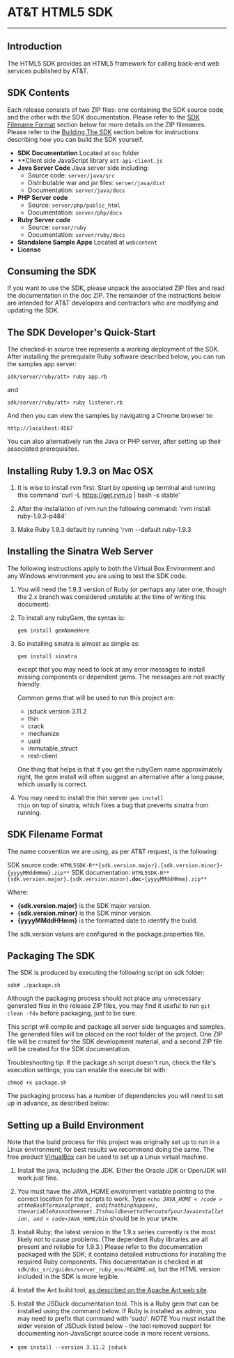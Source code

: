 # AT&T HTML5 SDK

----------

## Introduction

The HTML5 SDK provides an HTML5 framework for calling back-end web services published by AT&T.

## SDK Contents

Each release consists of two ZIP files: one containing the SDK source code, and the other with the SDK documentation. Please refer to the [SDK Filename Format](#sdk-filename-format) section below for more details on the ZIP filenames. Please refer to the [Building The SDK](#building-the-sdk) section below for instructions describing how you can build the SDK yourself.

- **SDK Documentation** Located at <code>doc</code> folder
- **Client side JavaScript library <code>att-api-client.js</code> 
- **Java Server Code** Java server side including:
    - Source code: <code>server/java/src</code>
    - Distributable war and jar files: <code>server/java/dist</code>
    - Documentation: <code>server/java/docs</code>  
- **PHP Server code** 
    - Source: <code>server/php/public_html</code>
    - Documentation: <code>server/php/docs</code>
- **Ruby Server code** 
    - Source: <code>server/ruby</code>
    - Documentation: <code>server/ruby/docs</code>
- **Standalone Sample Apps** Located at <code>webcontent</code>
- **License**

## Consuming the SDK

If you want to use the SDK, please unpack the associated ZIP files and read the documentation in the doc ZIP. The remainder of the instructions below are intended for AT&T developers and contractors who are modifying and updating the SDK.

## The SDK Developer's Quick-Start

The checked-in source tree represents a working deployment of the SDK. After installing the prerequisite Ruby software described below, you can run the samples app server:

    sdk/server/ruby/att> ruby app.rb

and

    sdk/server/ruby/att> ruby listener.rb
    
And then you can view the samples by navigating a Chrome browser to:

    http://localhost:4567

You can also alternatively run the Java or PHP server, after setting up their associated prerequisites.
    
## Installing Ruby 1.9.3 on Mac OSX

1. It is wise to install rvm first. Start by opening up terminal and running this command 'curl -L https://get.rvm.io | bash -s stable' 

2. After the installation of rvm run the following command: 'rvm install ruby-1.9.3-p484'

3. Make Ruby 1.9.3 default by running 'rvm --default ruby-1.9.3


## Installing the Sinatra Web Server

The following instructions apply to both the Virtual Box Environment and any Windows environment you are using to test the SDK code.

1. You will need the 1.9.3 version of Ruby (or perhaps any later one, though the 2.x branch was considered unstable at the time of writing this document).

2. To install any rubyGem, the syntax is:

    <code>gem install gemNameHere</code>

3. So installing sinatra is almost as simple as:

    <code>gem install sinatra</code>
    
    except that you may need to look at any error messages to install missing components or dependent gems. The messages are not exactly friendly. 
    
    Common gems that will be used to run this project are:

    - jsduck version 3.11.2
    - thin
    - crack
    - mechanize
    - uuid
    - immutable_struct
    - rest-client

    One thing that helps is that if you get the rubyGem name approximately right, the gem install will often suggest an alternative after a long pause, which usually is correct. 

4.  You may need to install the thin server <code>gem install thin</code> on top of sinatra, which fixes a bug that prevents sinatra from running.

## SDK Filename Format
The name convention we are using, as per AT&T request, is the following:

SDK source code: <code>HTML5SDK-R**{sdk.version.major}**.**{sdk.version.minor}**-**{yyyyMMddHHmm}.zip**</code>
SDK documentation: <code>HTML5SDK-R**{sdk.version.major}**.**{sdk.version.minor}**.doc-**{yyyyMMddHHmm}.zip**</code>

Where:
    
- **{sdk.version.major}** is the SDK major version.  
- **{sdk.version.minor}** is the SDK minor version.
- **{yyyyMMddHHmm}** is the formatted date to identify the build.

The sdk.version values are configured in the package.properties file.

## Packaging The SDK

The SDK is produced by executing the following script on sdk folder:

  <code>sdk# ./package.sh</code>

Although the packaging process should not place any unnecessary generated files in the release ZIP files, you may find it useful to run <code>git clean -fdx</code> before packaging, just to be sure.  

This script will compile and package all server side languages and samples. The generated files will be placed on the root folder of the project. One ZIP file will be created for the SDK development material, and a second ZIP file will be created for the SDK documentation.

Troubleshooting tip: If the package.sh script doesn't run, check the file's execution settings; you can enable the execute bit with:

    chmod +x package.sh

The packaging process has a number of dependencies you will need to set up in advance, as described below:

## Setting up a Build Environment

Note that the build process for this project was originally set up to run in a Linux environment; for best results we recommend doing the same. The free product [VirtualBox](https://www.virtualbox.org/wiki/Downloads) can be used to set up a Linux virtual machine.

1. Install the java, including the JDK. Either the Oracle JDK or OpenJDK will work just fine. 

2. You must have the JAVA\_HOME environment variable pointing to the correct location for the scripts to work. Type <code>echo $JAVA\_HOME</code> at the Bash Terminal prompt, and if nothing happens, the variable has not been set. It should be set to the root of your Java installation, and <code>$JAVA\_HOME/bin</code> should be in your <code>$PATH</code>.

3. Install Ruby; the latest version in the 1.9.x series currently is the most likely not to cause problems. (The dependent Ruby libraries are all present and reliable for 1.9.3.) Please refer to the documentation packaged with the SDK; it contains detailed instructions for installing the required Ruby components. This documentation is checked in at <code>sdk/doc_src/guides/server_ruby_env/README.md</code>, but the HTML version included in the SDK is more legible.

4. Install the Ant build tool, [as described on the Apache Ant web site](https://ant.apache.org/manual/install.html).

5. Install the JSDuck documentation tool. This is a Ruby gem that can be installed using the command below. If Ruby is installed as admin, you may need to prefix that command with 'sudo'. *NOTE* You _must_ install the older version of JSDuck listed below - the tool removed support for documenting non-JavaScript source code in more recent versions.

  * <code>gem install --version 3.11.2 jsduck</code>
